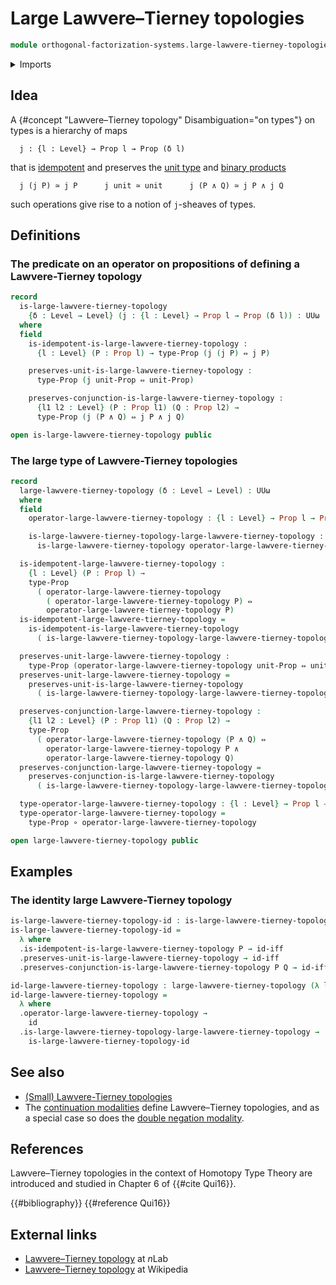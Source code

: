# Large Lawvere–Tierney topologies

```agda
module orthogonal-factorization-systems.large-lawvere-tierney-topologies where
```

<details><summary>Imports</summary>

```agda
open import foundation.cartesian-product-types
open import foundation.conjunction
open import foundation.dependent-pair-types
open import foundation.dependent-products-propositions
open import foundation.function-types
open import foundation.logical-equivalences
open import foundation.propositions
open import foundation.unit-type
open import foundation.universe-levels

open import orthogonal-factorization-systems.lawvere-tierney-topologies
```

</details>

## Idea

A {#concept "Lawvere–Tierney topology" Disambiguation="on types"} on types is a
hierarchy of maps

```text
  j : {l : Level} → Prop l → Prop (δ l)
```

that is [idempotent](foundation.idempotent-maps.md) and preserves the
[unit type](foundation.unit-type.md) and
[binary products](foundation.conjunction.md)

```text
  j (j P) ≃ j P      j unit ≃ unit      j (P ∧ Q) ≃ j P ∧ j Q
```

such operations give rise to a notion of `j`-sheaves of types.

## Definitions

### The predicate on an operator on propositions of defining a Lawvere-Tierney topology

```agda
record
  is-large-lawvere-tierney-topology
    {δ : Level → Level} (j : {l : Level} → Prop l → Prop (δ l)) : UUω
  where
  field
    is-idempotent-is-large-lawvere-tierney-topology :
      {l : Level} (P : Prop l) → type-Prop (j (j P) ⇔ j P)

    preserves-unit-is-large-lawvere-tierney-topology :
      type-Prop (j unit-Prop ⇔ unit-Prop)

    preserves-conjunction-is-large-lawvere-tierney-topology :
      {l1 l2 : Level} (P : Prop l1) (Q : Prop l2) →
      type-Prop (j (P ∧ Q) ⇔ j P ∧ j Q)

open is-large-lawvere-tierney-topology public
```

### The large type of Lawvere-Tierney topologies

```agda
record
  large-lawvere-tierney-topology (δ : Level → Level) : UUω
  where
  field
    operator-large-lawvere-tierney-topology : {l : Level} → Prop l → Prop (δ l)

    is-large-lawvere-tierney-topology-large-lawvere-tierney-topology :
      is-large-lawvere-tierney-topology operator-large-lawvere-tierney-topology

  is-idempotent-large-lawvere-tierney-topology :
    {l : Level} (P : Prop l) →
    type-Prop
      ( operator-large-lawvere-tierney-topology
        ( operator-large-lawvere-tierney-topology P) ⇔
        operator-large-lawvere-tierney-topology P)
  is-idempotent-large-lawvere-tierney-topology =
    is-idempotent-is-large-lawvere-tierney-topology
      ( is-large-lawvere-tierney-topology-large-lawvere-tierney-topology)

  preserves-unit-large-lawvere-tierney-topology :
    type-Prop (operator-large-lawvere-tierney-topology unit-Prop ⇔ unit-Prop)
  preserves-unit-large-lawvere-tierney-topology =
    preserves-unit-is-large-lawvere-tierney-topology
      ( is-large-lawvere-tierney-topology-large-lawvere-tierney-topology)

  preserves-conjunction-large-lawvere-tierney-topology :
    {l1 l2 : Level} (P : Prop l1) (Q : Prop l2) →
    type-Prop
      ( operator-large-lawvere-tierney-topology (P ∧ Q) ⇔
        operator-large-lawvere-tierney-topology P ∧
        operator-large-lawvere-tierney-topology Q)
  preserves-conjunction-large-lawvere-tierney-topology =
    preserves-conjunction-is-large-lawvere-tierney-topology
      ( is-large-lawvere-tierney-topology-large-lawvere-tierney-topology)

  type-operator-large-lawvere-tierney-topology : {l : Level} → Prop l → UU (δ l)
  type-operator-large-lawvere-tierney-topology =
    type-Prop ∘ operator-large-lawvere-tierney-topology

open large-lawvere-tierney-topology public
```

## Examples

### The identity large Lawvere-Tierney topology

```agda
is-large-lawvere-tierney-topology-id : is-large-lawvere-tierney-topology id
is-large-lawvere-tierney-topology-id =
  λ where
  .is-idempotent-is-large-lawvere-tierney-topology P → id-iff
  .preserves-unit-is-large-lawvere-tierney-topology → id-iff
  .preserves-conjunction-is-large-lawvere-tierney-topology P Q → id-iff

id-large-lawvere-tierney-topology : large-lawvere-tierney-topology (λ l → l)
id-large-lawvere-tierney-topology =
  λ where
  .operator-large-lawvere-tierney-topology →
    id
  .is-large-lawvere-tierney-topology-large-lawvere-tierney-topology →
    is-large-lawvere-tierney-topology-id
```

## See also

- [(Small) Lawvere-Tierney topologies](orthogonal-factorization-systems.lawvere-tierney-topologies.md)
- The
  [continuation modalities](orthogonal-factorization-systems.continuation-modalities.md)
  define Lawvere–Tierney topologies, and as a special case so does the
  [double negation modality](foundation.double-negation-modality.md).

## References

Lawvere–Tierney topologies in the context of Homotopy Type Theory are introduced
and studied in Chapter 6 of {{#cite Qui16}}.

{{#bibliography}} {{#reference Qui16}}

## External links

- [Lawvere–Tierney topology](https://ncatlab.org/nlab/show/Lawvere-Tierney+topology)
  at $n$Lab
- [Lawvere–Tierney topology](https://en.wikipedia.org/wiki/Lawvere%E2%80%93Tierney_topology)
  at Wikipedia
